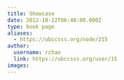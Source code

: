 ```yaml
---
title: Showcase 
date: 2012-10-22T06:48:00.000Z
type: book page
aliases:
  - https://ubccsss.org/node/215
author:
  username: rchao
  link: https://ubccsss.org/user/15
images:
---
```


